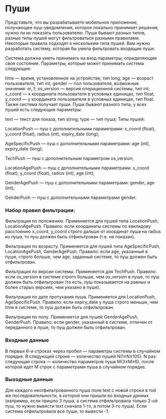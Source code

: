 # Пуши
Представьте, что вы разрабатываете мобильное приложение, получающее пуш-уведомления, которое локально принимает решение, нужно ли их показать пользователю. Пуши бывают разных типов, разные типы пушей могут фильтроваться разными правилами. Некоторые правила подходят к нескольким типа пушей. Вам нужно разработать систему, которая бы умела фильтровать входящие пуши.

Система должна уметь принимать на вход параметры, определяющие свое состояние. Параметры, которые может принимать система следующие:

time — время, установленное на устройстве, тип long;
age — возраст пользователя, тип int;
gender — пол пользователя, возможные значения: m, f;
os_version — версия операционной системы, тип int;
x_coord — x координата пользователя в условных единицах, тип float;
y_coord — y координата пользователя в условных единицах, тип float.
Также система получает пуши. Пуши бывают разного типа, у всех пушей есть следующие параметры:

text — текст для показа, тип string;
type — тип пуша;
Типы пушей:

LocationPush — пуш с дополнительными параметрами: x_coord (float), y_coord (float), radius (int), expiry_date (long);

AgeSpecificPush — пуш с дополнительными параметрами: age (int), expiry_date (long);

TechPush — пуш с дополнительным параметром os_version;

LocationAgePush — пуш с дополнительными параметрами: x_coord (float), y_coord (float), radius (int), age (int);

GenderAgePush — пуш с дополнительными параметрами: gender, age (int);

GenderPush — пуш с дополнительными параметрами gender.

### Набор правил фильтрации:

Фильтрация по положению. Применяется для пушей типа LocationPush, LocationAgePush. Правило: если координаты системы по евклидову расстоянию x_coord, y_coord строго дальше от координат пуша на radius из пуша, то пуш должен быть отфильтрован (т.е. не показан).

Фильтрация по возрасту. Применяется для пушей типа AgeSpecificPush, LocationAgePush, GenderAgePush. Правило: если age, указанный в пуше, строго больше, чем age, заданный системе, то пуш должен быть отфильтрован.

Фильтрация по версии системы. Применяется для TechPush. Правило: если os_version в системе строго больше, чем os_version в пуше, то пуш должен быть отфильтрован (то есть, пуш показывается на равных и более старых версиях, чем указано в пуше).

Фильтрация по дате протухания пуша. Применяется для LocationPush, AgeSpecificPush. Правило: если expiry_date у пуша строго меньше, чем time в системе, то пуш должен быть отфильтрован.

Фильтрация по полу. Применяется для пушей GenderAgePush, GenderPush. Правило: если gender, указанный в системе, отличен от переданного в пуше, то пуш должен быть отфильтрован.

### Входные данные
В первых 6-и строках через пробел — параметры системы в случайном порядке.
В следующей строке — количество пушей N(1≤N≤105).
N раз: следующая строка — количество параметров пуша M(3≤M≤6), после которой идет M строк с параметрами пуша в случайном порядке.

### Выходные данные
Для каждого неотфильтрованного пуша поле text с новой строки в той же последовательности, в которой они пришли во входных данных (например, если пришло 3 пуша, а система отфильтровала только 2-ой пуш, то нужно вывести text сначала 1-го, а потом 3-го пуша).
Если система отфильтровала все пуши, то вывести -1.

